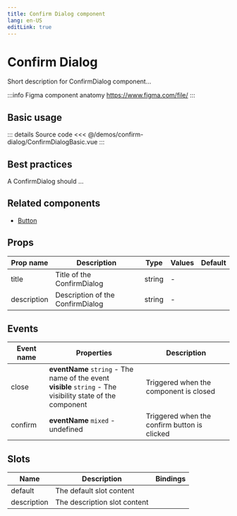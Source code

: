 ```yaml
---
title: Confirm Dialog component
lang: en-US
editLink: true
---
```


# Confirm Dialog

Short description for ConfirmDialog component...

:::info Figma component anatomy
https://www.figma.com/file/
:::

## Basic usage

<ConfirmDialogBasic />

::: details Source code
<<< @/demos/confirm-dialog/ConfirmDialogBasic.vue
:::

## Best practices

A ConfirmDialog should ...

## Related components

- [Button](/components/button/button.doc)

## Props

| Prop name   | Description                      | Type   | Values | Default |
| ----------- | -------------------------------- | ------ | ------ | ------- |
| title       | Title of the ConfirmDialog       | string | -      |         |
| description | Description of the ConfirmDialog | string | -      |         |

## Events

| Event name | Properties                                                                                                      | Description                                  |
| ---------- | --------------------------------------------------------------------------------------------------------------- | -------------------------------------------- |
| close      | **eventName** `string` - The name of the event<br/>**visible** `string` - The visibility state of the component | Triggered when the component is closed       |
| confirm    | **eventName** `mixed` - undefined                                                                               | Triggered when the confirm button is clicked |

## Slots

| Name        | Description                  | Bindings |
| ----------- | ---------------------------- | -------- |
| default     | The default slot content     |          |
| description | The description slot content |          |
